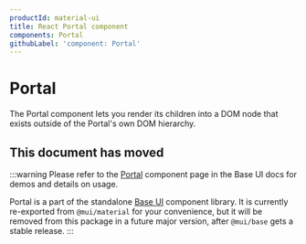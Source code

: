 ```yaml
---
productId: material-ui
title: React Portal component
components: Portal
githubLabel: 'component: Portal'
---
```


# Portal

<p class="description">The Portal component lets you render its children into a DOM node that exists outside of the Portal's own DOM hierarchy.</p>

## This document has moved

:::warning
Please refer to the [Portal](/base-ui/react-portal/) component page in the Base UI docs for demos and details on usage.

Portal is a part of the standalone [Base UI](/base-ui/) component library.
It is currently re-exported from `@mui/material` for your convenience, but it will be removed from this package in a future major version, after `@mui/base` gets a stable release.
:::
